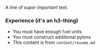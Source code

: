 <!-- content/resume.md -->

A line of *super important* text.

### Experience (it's an h3-thing)

+ You must have enough fuel units
+ You must construct additional pylons
+ This content is from `content/resume.md`
